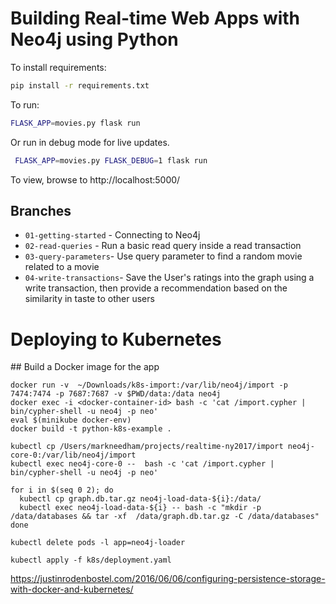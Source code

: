 # Building Real-time Web Apps with Neo4j using Python

To install requirements:
```bash
pip install -r requirements.txt
```

To run:
```bash
FLASK_APP=movies.py flask run
```
Or run in debug mode for live updates.
```bash
 FLASK_APP=movies.py FLASK_DEBUG=1 flask run
```
To view, browse to http://localhost:5000/


## Branches
- `01-getting-started` - Connecting to Neo4j
- `02-read-queries` - Run a basic read query inside a read transaction
- `03-query-parameters`- Use query parameter to find a random movie related to a movie
- `04-write-transactions`- Save the User's ratings into the graph using a write transaction, then provide a recommendation based on the similarity in taste to other users

# Deploying to Kubernetes

## Build a Docker image for the app

```
docker run -v  ~/Downloads/k8s-import:/var/lib/neo4j/import -p 7474:7474 -p 7687:7687 -v $PWD/data:/data neo4j
docker exec -i <docker-container-id> bash -c 'cat /import.cypher | bin/cypher-shell -u neo4j -p neo'
eval $(minikube docker-env)
docker build -t python-k8s-example .
```

```
kubectl cp /Users/markneedham/projects/realtime-ny2017/import neo4j-core-0:/var/lib/neo4j/import
kubectl exec neo4j-core-0 --  bash -c 'cat /import.cypher | bin/cypher-shell -u neo4j -p neo'

for i in $(seq 0 2); do
  kubectl cp graph.db.tar.gz neo4j-load-data-${i}:/data/
  kubectl exec neo4j-load-data-${i} -- bash -c "mkdir -p /data/databases && tar -xf  /data/graph.db.tar.gz -C /data/databases"
done

kubectl delete pods -l app=neo4j-loader
```

```
kubectl apply -f k8s/deployment.yaml
```

https://justinrodenbostel.com/2016/06/06/configuring-persistence-storage-with-docker-and-kubernetes/
